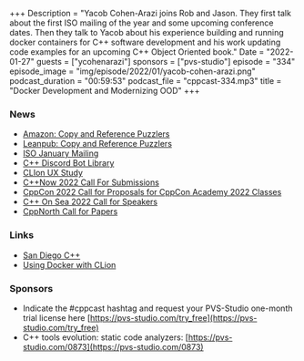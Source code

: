 +++
Description = "Yacob Cohen-Arazi joins Rob and Jason. They first talk about the first ISO mailing of the year and some upcoming conference dates. Then they talk to Yacob about his experience building and running docker containers for C++ software development and his work updating code examples for an upcoming C++ Object Oriented book."
Date = "2022-01-27"
guests = ["ycohenarazi"]
sponsors = ["pvs-studio"]
episode = "334"
episode_image = "img/episode/2022/01/yacob-cohen-arazi.png"
podcast_duration = "00:59:53"
podcast_file = "cppcast-334.mp3"
title = "Docker Development and Modernizing OOD"
+++

### News ###

 - [Amazon: Copy and Reference Puzzlers](https://amzn.to/3rWRBQU)
 - [Leanpub: Copy and Reference Puzzlers](https://leanpub.com/copyandreferencepuzzlers_book1/)
 - [ISO January Mailing](http://www.open-std.org/jtc1/sc22/wg21/docs/papers/2022/#mailing2022-01)
 - [C++ Discord Bot Library](https://github.com/RealTimeChris/DiscordCoreAPI)
 - [CLIon UX Study](https://surveys.jetbrains.com/s3/clion-diary4)
 - [C++Now 2022 Call For Submissions](https://cppnow.org/announcements/2021/12/2022-CfS/?mc_cid=c81280ed44&mc_eid=33cd130788)
 - [CppCon 2022 Call for Proposals for CppCon Academy 2022 Classes](https://cppcon.org/cfp-for-2022-classes/?mc_cid=c81280ed44&mc_eid=33cd130788)
 - [C++ On Sea 2022 Call for Speakers](https://cpponsea.uk/news/the-2022-call-for-speakers-is-now-open.html?mc_cid=c81280ed44&mc_eid=33cd130788)
 - [CppNorth Call for Papers](https://cppnorth.ca/cfp.html?mc_cid=c81280ed44&mc_eid=33cd130788)

### Links ###

 - [San Diego C++](https://www.meetup.com/San-Diego-CPP/)
 - [Using Docker with CLion](https://blog.jetbrains.com/clion/2020/01/using-docker-with-clion/)

### Sponsors ###

- Indicate the #cppcast hashtag and request your PVS-Studio one-month trial license here [https://pvs-studio.com/try_free](https://pvs-studio.com/try_free)
- C++ tools evolution: static code analyzers:
[https://pvs-studio.com/0873](https://pvs-studio.com/0873)

